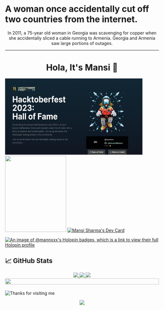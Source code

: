 <h1 style="font-size:40; font-color: blue;"> A woman once accidentally cut off two countries from the internet.</h1>
<p align="center">In 2011, a 75-year old woman in Georgia was scavenging for copper when she accidentally sliced a cable running to Armenia. Georgia and Armenia saw large portions of outages.</p>
<hr>
<h1 align="center">Hola, It's Mansi 🐸</h1>
<!-- <h2 align="center">Welcome to my GitHub profile.</h2> -->

<!--  [![Visits Badge](https://badges.pufler.dev/visits/braydoncoyer/braydoncoyer)](https:braydoncoyer.dev)
[![Twitter Badge](https://img.shields.io/badge/Twitter-Profile-informational?style=flat&logo=twitter&logoColor=white&color=1CA2F1)](https://twitter.com/@MansiSh04166978)
[![LinkedIn Badge](https://img.shields.io/badge/LinkedIn-Profile-informational?style=flat&logo=linkedin&logoColor=white&color=0D76A8)](https://www.linkedin.com/in/mansi-sharma-383036209/)
[![CodePen Badge](https://img.shields.io/badge/CodePen-Profile-informational?style=flat&logo=codepen&logoColor=white&color=black)](https://codepen.io/MANXXx/pen/wvyoPGL?editors=1111)
[![CodePen Badge](https://img.shields.io/badge/app.daily.dev-Profile-informational?style=flat&logo=app.daily.dev&logoColor=white&color=black)](https://app.daily.dev/Mannxxx) -->

<!-- ![GitHub](https://img.shields.io/github/followers/Mannxxx?label=Follow%20Me%21%21&style=for-the-badge&logo=Github)
![GitHub User's stars](https://img.shields.io/github/stars/Mannxxx?style=for-the-badge&logo=Github)
![Reddit User Karma](https://img.shields.io/reddit/user-karma/combined/BeastNight_TV?style=for-the-badge&logo=Reddit)
![Twitch Status](https://img.shields.io/twitch/status/Mannxxx?style=for-the-badge&logo=Twitch)  --->


<!-- ![graphical user interface, application](https://img.shields.io/badge/GitHub-181717.svg?style=for-the-badge&logo=GitHub&logoColor=white) -->

<!-- <img src="https://myoctocat.com/assets/images/base-octocat.svg" width="200"/> -->
<img src="https://github.com/Mannxxx/Mannxxx/blob/main/hacktoberfest.jpg?raw=true" width="450" height="250"/> <img src="https://github.com/Mannxxx/Mannxxx/assets/107349957/f0d55f29-4801-4c3b-b7c3-cf29409280c0" height="250" width="200" class="center"/>  <a href="https://app.daily.dev/Mannxxx" class="center">     <a href="https://app.daily.dev/Mannxxx" class="center"><img src="https://api.daily.dev/devcards/a7c3642e9c4740d4a8b7b7c9213b4cfb.png?r=6yv" width="170" height="250" alt="Mansi Sharma's Dev Card" class="center"/>  
<!-- </a> <img src='https://user-images.githubusercontent.com/5713670/87202985-820dcb80-c2b6-11ea-9f56-7ec461c497c3.gif' width='40"'> -->
<!-- ![Screenshot of a comment on a GitHub issue showing an image, added in the Markdown, of an Octocat smiling and raising a tentacle.](https://myoctocat.com/assets/images/base-octocat.svg)
![hackoberfest1](https://github.com/Mannxxx/Mannxxx/assets/107349957/f0d55f29-4801-4c3b-b7c3-cf29409280c0)-->

<!--
**Mannxxx/Mannxxx** is a ✨ _special_ ✨ repository because its `README.md` (this file) appears on your GitHub profile.

Here are some ideas to get you started:

- 🔭 I’m currently working on ...
- 🌱 I’m currently learning ...
- 👯 I’m looking to collaborate on ...
- 🤔 I’m looking for help with ...
- 💬 Ask me about ...
- 📫 How to reach me: ...
- 😄 Pronouns: ...
- ⚡ Fun fact: ...
  -->




[![An image of @mannxxx's Holopin badges, which is a link to view their full Holopin profile](https://holopin.me/mannxxx)](https://holopin.io/@mannxxx)

<!-- <a href="https://app.daily.dev/Mannxxx" class="center">    <img src="https://api.daily.dev/devcards/a7c3642e9c4740d4a8b7b7c9213b4cfb.png?r=63n" class="center" width="200" alt="Mansi Sharma's Dev Card"/></a> -->

</div>
<!--
<div align="center"> 
<img height="100" width="100" src="https://github.com/Jonak-Adipta-Kalita/Jonak-Adipta-Kalita/blob/main/images/octocat/laptop.png?raw=true" alt="laptop" />
<img height="100" width="100" src="https://github.com/Jonak-Adipta-Kalita/Jonak-Adipta-Kalita/blob/main/images/octocat/mobile.png?raw=true" alt="mobile" />
<img height="100" width="100" src="https://github.com/Jonak-Adipta-Kalita/Jonak-Adipta-Kalita/blob/main/images/octocat/gaming.png?raw=true" alt="gaming" />
<img height="100" width="100" src="https://github.com/Jonak-Adipta-Kalita/Jonak-Adipta-Kalita/blob/main/images/octocat/books.png?raw=true" alt="books" />
<img height="100" width="100" src="https://github.com/Jonak-Adipta-Kalita/Jonak-Adipta-Kalita/blob/main/images/octocat/guitar.png?raw=true" alt="guitar" />
<img height="100" width="100" src="https://github.com/Jonak-Adipta-Kalita/Jonak-Adipta-Kalita/blob/main/images/octocat/painting.png?raw=true" alt="painting" />
<br>
<br> -->

## &#x1f4c8; GitHub Stats
<div align="center" >
    <a  href="https://github.com/Mannxxx">
    <img src="http://github-profile-summary-cards.vercel.app/api/cards/stats?username=Mannxxx&theme=dark" width="32.5%">
    <img src="http://github-profile-summary-cards.vercel.app/api/cards/repos-per-language?username=Mannxxx&theme=dark" width="32.5%">
    <img src="http://github-profile-summary-cards.vercel.app/api/cards/most-commit-language?username=Mannxxx&theme=dark" width="32.5%">
    <img src="http://github-profile-summary-cards.vercel.app/api/cards/profile-details?username=Mannxxx&theme=dark" width="100%" height="50%">
<!--     <img src="http://github-profile-summary-cards.vercel.app/api/cards/productive-time?username=Mannxxx&theme=dark&utcOffset=8" width="100" height="50%"> -->
    </a>
</div>



<!--<br>
<div align='center'>
	<div style="display: flex;">
		<img height="180em" src="https://github-readme-stats.vercel.app/api?username=Mannxxx&show_icons=true&hide_border=true&theme=cobalt&count_private=true" />
		<img height="180em" src="https://github-readme-stats.vercel.app/api/top-langs/?username=Mannxxx&layout=compact&theme=cobalt&show_icons=true&hide_border=true&langs_count=6" />
		<img height="180em" src="http://github-readme-streak-stats.herokuapp.com?user=Mannxxx&theme=cobalt&hide_border=true" />
	</div>
</div> ->


<br>

# 💼 Skills

![](https://img.shields.io/badge/Code-Angular-informational?style=flat&logo=angular&logoColor=white&color=4AB197)
<!-- ![](https://img.shields.io/badge/Code-Ionic-informational?style=flat&logo=ionic&logoColor=white&color=4AB197) 
![](https://img.shields.io/badge/Code-React-informational?style=flat&logo=react&logoColor=white&color=4AB197) 
<!-- ![](https://img.shields.io/badge/Code-Redux-informational?style=flat&logo=Redux&logoColor=white&color=4AB197) 
<!-- ![](https://img.shields.io/badge/Code-Gatsby-informational?style=flat&logo=gatsby&logoColor=white&color=4AB197) 
![](https://img.shields.io/badge/Code-JavaScript-informational?style=flat&logo=JavaScript&logoColor=white&color=4AB197)
![](https://img.shields.io/badge/Code-TypeScript-informational?style=flat&logo=TypeScript&logoColor=white&color=4AB197)
<!-- ![](https://img.shields.io/badge/Code-GreenSock-informational?style=flat&logo=GreenSock&logoColor=white&color=4AB197) 
![](https://img.shields.io/badge/Code-Java-informational?style=flat&logo=Java&logoColor=white&color=4AB197)
<!-- ![](https://img.shields.io/badge/Code-SpringBoot-informational?style=flat&logo=Spring&logoColor=white&color=4AB197) 
![](https://img.shields.io/badge/Code-CSharp-informational?style=flat&logo=c-sharp&logoColor=white&color=4AB197)
![](https://img.shields.io/badge/Code-.NET-informational?style=flat&logo=.net&logoColor=white&color=4AB197)
<!-- ![](https://img.shields.io/badge/Code-SwiftUI-informational?style=flat&logo=swift&logoColor=white&color=4AB197) 
![](https://img.shields.io/badge/Code-MongoDB-informational?style=flat&logo=MongoDB&logoColor=white&color=4AB197)
![](https://img.shields.io/badge/Code-MySQL-informational?style=flat&logo=MySQL&logoColor=white&color=4AB197)
![](https://img.shields.io/badge/Style-CSS-informational?style=flat&logo=css3&logoColor=white&color=4AB197)
![](https://img.shields.io/badge/Tools-Docker-informational?style=flat&logo=docker&logoColor=white&color=4AB197)
![](https://img.shields.io/badge/Tools-Photoshop-informational?style=flat&logo=Adobe-Photoshop&logoColor=white&color=4AB197)
![](https://img.shields.io/badge/Tools-Illustrator-informational?style=flat&logo=Adobe-Illustrator&logoColor=white&color=4AB197)
![](https://img.shields.io/badge/Tools-AdobeXD-informational?style=flat&logo=Adobe-XD&logoColor=white&color=4AB197)
![](https://img.shields.io/badge/Tools-GitHub-informational?style=flat&logo=GitHub&logoColor=white&color=4AB197)
![](https://img.shields.io/badge/Tools-GitLab-informational?style=flat&logo=GitLab&logoColor=white&color=4AB197)
![](https://img.shields.io/badge/Tools-Bitbucket-informational?style=flat&logo=Bitbucket&logoColor=white&color=4AB197) -->
<br>
<img height="120" alt="Thanks for visiting me" width="100%" src="https://raw.githubusercontent.com/BrunnerLivio/brunnerlivio/master/images/marquee.svg" />
<p align="center">
  <img src="https://capsule-render.vercel.app/api?type=waving&color=gradient&height=60&section=footer&width=100"/>
</p>
<br>
<!-- ## Here is a random joke that'll make you laugh!           ## Here is a random quote for you!

![Jokes Card](https://readme-jokes.vercel.app/api)        ![Quote](https://quotes-github-readme.vercel.app/api?type=quote)
![Weather](https://img.shields.io/badge/Weather-Delhi-blue?style=flat&logo=appveyor) --

> ### Want to know how I made this README?
>
> Check out the [tutorial](https://braydoncoyer.dev/blog/creating-a-killer-github-profile-readme-part-1/)!
>
<detailssummary><b>PC Specs</b></summary>
	<br/>
	<ul>
		<li><b>PC: </b>Laptop</li>
		<li><b>OS: </b>Windows 11, version 22H2</li>
		<li><b>Processor: </b>AMD Ryzen 5 5600H with Radeon Graphics 3.30 GHz</li>
		<li><b>RAM: </b>8.00 GB</li>
	</ul>
</details>



<!-- ![Chuck Norris Joke](https://api.chucknorris.io/jokes/random) -->
<!-- ![Trivia](https://opentdb.com/api.php?amount=1&category=9&difficulty=easy&type=multiple) -->
